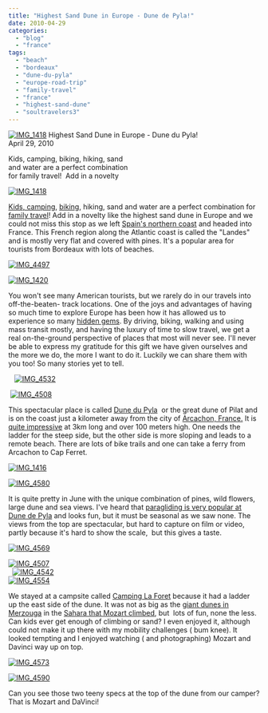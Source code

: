 ```yaml
---
title: "Highest Sand Dune in Europe - Dune de Pyla!"
date: 2010-04-29
categories: 
  - "blog"
  - "france"
tags: 
  - "beach"
  - "bordeaux"
  - "dune-du-pyla"
  - "europe-road-trip"
  - "family-travel"
  - "france"
  - "highest-sand-dune"
  - "soultravelers3"
---
```


 [![IMG_1418](https://pub-ac94b3f306b24c0dba4238943c97f2e1.r2.dev/6a00e5502a950788330133ecfe7649970b.jpg)](http://soultravelers3new.local/wp-content/uploads/wp-content/uploads/2025/09/6a00e5502a950788330133ecfe7649970b.jpg) Highest Sand Dune in Europe - Dune du Pyla!  
April 29, 2010

Kids, camping, biking, hiking, sand  
and water are a perfect combination  
for family travel!  Add in a novelty

<!--more-->

[![IMG_1418](https://pub-ac94b3f306b24c0dba4238943c97f2e1.r2.dev/6a00e5502a950788330133ecfe722a970b.jpg)](https://pub-ac94b3f306b24c0dba4238943c97f2e1.r2.dev/6a00e5502a950788330133ecfe722a970b.jpg)  

[Kids, camping](http://soultravelers3new.local/2009/06/questions-answers-about-soultravelers3-family-travel.html), [biking](http://soultravelers3new.local/2009/05/biking-st-emilion-bordeaux-vineyards-in-france-wine-country.html), hiking, sand and water are a perfect combination for [family travel](http://soultravelers3new.local/2009/04/how-to-travel-the-world-as-a-digital-nomad-family.html)! Add in a novelty like the highest sand dune in Europe and we could not miss this stop as we left [Spain's northern coast](http://soultravelers3new.local/2009/07/seaside-resort-san-sebastian-spain-donostia.html) and headed into France. This French region along the Atlantic coast is called the "Landes" and is mostly very flat and covered with pines. It's a popular area for tourists from Bordeaux with lots of beaches. 

[![IMG_4497](https://pub-ac94b3f306b24c0dba4238943c97f2e1.r2.dev/6a00e5502a950788330133ecfeed9a970b.jpg)](https://pub-ac94b3f306b24c0dba4238943c97f2e1.r2.dev/6a00e5502a950788330133ecfeed9a970b.jpg) 

[![IMG_1420](https://pub-ac94b3f306b24c0dba4238943c97f2e1.r2.dev/6a00e5502a950788330133ecfeee54970b.jpg)](https://pub-ac94b3f306b24c0dba4238943c97f2e1.r2.dev/6a00e5502a950788330133ecfeee54970b.jpg)  
  
You won't see many American tourists, but we rarely do in our travels into off-the-beaten- track locations. One of the joys and advantages of having so much time to explore Europe has been how it has allowed us to experience so many [hidden gems](http://soultravelers3new.local/2008/09/gorgeous-galici.html). By driving, biking, walking and using mass transit mostly, and having the luxury of time to slow travel, we get a real on-the-ground perspective of places that most will never see. I'll never be able to express my gratitude for this gift we have given ourselves and the more we do, the more I want to do it. Luckily we can share them with you too! So many stories yet to tell.

   [![IMG_4532](https://pub-ac94b3f306b24c0dba4238943c97f2e1.r2.dev/6a00e5502a950788330133ecfef3df970b.jpg)](https://pub-ac94b3f306b24c0dba4238943c97f2e1.r2.dev/6a00e5502a950788330133ecfef3df970b.jpg)

 [![IMG_4508](https://pub-ac94b3f306b24c0dba4238943c97f2e1.r2.dev/6a00e5502a950788330133ecfef58e970b.jpg)](https://pub-ac94b3f306b24c0dba4238943c97f2e1.r2.dev/6a00e5502a950788330133ecfef58e970b.jpg)

  
This spectacular place is called [Dune du Pyla](http://en.wikipedia.org/wiki/The_Great_Dune_of_Pyla)  or the great dune of Pilat and is on the coast just a kilometer away from the city of [Arcachon, France.](http://en.wikipedia.org/wiki/Arcachon_Bay) It is [quite impressive](http://hubpages.com/hub/dune-du-pyla) at 3km long and over 100 meters high. One needs the ladder for the steep side, but the other side is more sloping and leads to a remote beach. There are lots of bike trails and one can take a ferry from Arcachon to Cap Ferret.

[![IMG_1416](https://pub-ac94b3f306b24c0dba4238943c97f2e1.r2.dev/6a00e5502a950788330134802ea03f970c.jpg)](https://pub-ac94b3f306b24c0dba4238943c97f2e1.r2.dev/6a00e5502a950788330134802ea03f970c.jpg) 

[![IMG_4580](https://pub-ac94b3f306b24c0dba4238943c97f2e1.r2.dev/6a00e5502a950788330134802ea368970c.jpg)](https://pub-ac94b3f306b24c0dba4238943c97f2e1.r2.dev/6a00e5502a950788330134802ea368970c.jpg)  
  

It is quite pretty in June with the unique combination of pines, wild flowers, large dune and sea views. I've heard that [paragliding is very popular at Dune de Pyla](http://www.youtube.com/watch?v=8VcsbOVQ3IU) and looks fun, but it must be seasonal as we saw none. The views from the top are spectacular, but hard to capture on film or video, partly because it's hard to show the scale,  but this gives a taste.

[![IMG_4569](https://pub-ac94b3f306b24c0dba4238943c97f2e1.r2.dev/6a00e5502a950788330133ecff0399970b.jpg)](https://pub-ac94b3f306b24c0dba4238943c97f2e1.r2.dev/6a00e5502a950788330133ecff0399970b.jpg) 

[![IMG_4507](https://pub-ac94b3f306b24c0dba4238943c97f2e1.r2.dev/6a00e5502a950788330134802eafd5970c.jpg)](https://pub-ac94b3f306b24c0dba4238943c97f2e1.r2.dev/6a00e5502a950788330134802eafd5970c.jpg)  
  [![IMG_4542](https://pub-ac94b3f306b24c0dba4238943c97f2e1.r2.dev/6a00e5502a950788330133ecff0c06970b.jpg)](https://pub-ac94b3f306b24c0dba4238943c97f2e1.r2.dev/6a00e5502a950788330133ecff0c06970b.jpg)  
[![IMG_4554](https://pub-ac94b3f306b24c0dba4238943c97f2e1.r2.dev/6a00e5502a950788330133ecff0dcd970b.jpg)](https://pub-ac94b3f306b24c0dba4238943c97f2e1.r2.dev/6a00e5502a950788330133ecff0dcd970b.jpg)  
  
  

We stayed at a campsite called [Camping La Foret](http://www.brittany-ferries.co.uk/holiday-search/France/aquitaine/Arcachon/chalet-camping/YYA004) because it had a ladder up the east side of the dune. It was not as big as the [giant dunes in Merzouga](http://www.youtube.com/watch?v=IrrAFDt9W_U) in the [Sahara that Mozart climbed](http://soultravelers3new.local/2007/04/sahara-rainbow.html), but  lots of fun, none the less. Can kids ever get enough of climbing or sand? I even enjoyed it, although could not make it up there with my mobility challenges ( bum knee). It looked tempting and I enjoyed watching ( and photographing) Mozart and Davinci way up on top.

[![IMG_4573](https://pub-ac94b3f306b24c0dba4238943c97f2e1.r2.dev/6a00e5502a950788330134802ea83e970c.jpg)](https://pub-ac94b3f306b24c0dba4238943c97f2e1.r2.dev/6a00e5502a950788330134802ea83e970c.jpg)  

[![IMG_4590](https://pub-ac94b3f306b24c0dba4238943c97f2e1.r2.dev/6a00e5502a950788330133ecfefc44970b.jpg)](https://pub-ac94b3f306b24c0dba4238943c97f2e1.r2.dev/6a00e5502a950788330133ecfefc44970b.jpg)  
  
  
  
  
Can you see those two teeny specs at the top of the dune from our camper? That is Mozart and DaVinci!
